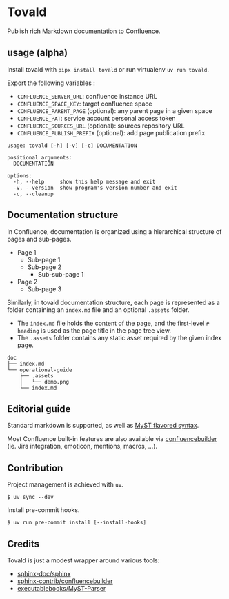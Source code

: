 # Tovald

Publish rich Markdown documentation to Confluence.

## usage (alpha)

Install tovald with `pipx install tovald` or run virtualenv `uv run tovald`.

Export the following variables :
- `CONFLUENCE_SERVER_URL`: confluence instance URL
- `CONFLUENCE_SPACE_KEY`: target confluence space
- `CONFLUENCE_PARENT_PAGE` (optional): any parent page in a given space
- `CONFLUENCE_PAT`: service account personal access token
- `CONFLUENCE_SOURCES_URL` (optional): sources repository URL
- `CONFLUENCE_PUBLISH_PREFIX` (optional): add page publication prefix

```
usage: tovald [-h] [-v] [-c] DOCUMENTATION

positional arguments:
  DOCUMENTATION

options:
  -h, --help     show this help message and exit
  -v, --version  show program's version number and exit
  -c, --cleanup
```

## Documentation structure

In Confluence, documentation is organized using a hierarchical structure of pages and sub-pages.

* Page 1
    * Sub-page 1
    * Sub-page 2
        * Sub-sub-page 1
* Page 2
    * Sub-page 3

Similarly, in tovald documentation structure, each page is represented as a folder containing an `index.md` file and an optional `.assets` folder.
* The `index.md` file holds the content of the page, and the first-level `# heading` is used as the page title in the page tree view.
* The `.assets` folder contains any static asset required by the given index page.

```
doc
├── index.md
└── operational-guide
    ├── .assets
    │   └── demo.png
    └── index.md
```

## Editorial guide

Standard markdown is supported, as well as [MyST flavored syntax](https://myst-parser.readthedocs.io/en/latest/index.html).

Most Confluence built-in features are also available via [confluencebuilder](https://sphinxcontrib-confluencebuilder.readthedocs.io)
(ie. Jira integration, emoticon, mentions, macros, ...).

## Contribution

Project management is achieved with `uv`.

```
$ uv sync --dev
```

Install pre-commit hooks.
```
$ uv run pre-commit install [--install-hooks]
```

## Credits

Tovald is just a modest wrapper around various tools:
- [sphinx-doc/sphinx](https://github.com/sphinx-doc/sphinx)
- [sphinx-contrib/confluencebuilder](https://github.com/sphinx-contrib/confluencebuilder)
- [executablebooks/MyST-Parser](https://github.com/executablebooks/MyST-Parser)
